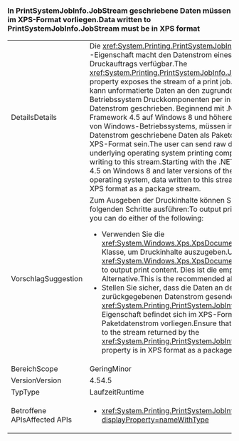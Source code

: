 ### <a name="data-written-to-printsystemjobinfojobstream-must-be-in-xps-format"></a><span data-ttu-id="aeedf-101">In PrintSystemJobInfo.JobStream geschriebene Daten müssen im XPS-Format vorliegen.</span><span class="sxs-lookup"><span data-stu-id="aeedf-101">Data written to PrintSystemJobInfo.JobStream must be in XPS format</span></span>

|   |   |
|---|---|
|<span data-ttu-id="aeedf-102">Details</span><span class="sxs-lookup"><span data-stu-id="aeedf-102">Details</span></span>|<span data-ttu-id="aeedf-103">Die <xref:System.Printing.PrintSystemJobInfo.JobStream> -Eigenschaft macht den Datenstrom eines Druckauftrags verfügbar.</span><span class="sxs-lookup"><span data-stu-id="aeedf-103">The <xref:System.Printing.PrintSystemJobInfo.JobStream> property exposes the stream of a print job.</span></span> <span data-ttu-id="aeedf-104">Der Benutzer kann unformatierte Daten an den zugrunde liegenden Betriebssystem Druckkomponenten per in diesen Datenstrom geschrieben. Beginnend mit .NET Framework 4.5 auf Windows 8 und höheren Versionen von Windows-Betriebssystems, müssen in diesen Datenstrom geschriebene Daten als Paketdatenstrom im XPS-Format sein.</span><span class="sxs-lookup"><span data-stu-id="aeedf-104">The user can send raw data to the underlying operating system printing components by writing to this stream.Starting with the .NET Framework 4.5 on Windows 8 and later versions of the Windows operating system, data written to this stream must be in XPS format as a package stream.</span></span>|
|<span data-ttu-id="aeedf-105">Vorschlag</span><span class="sxs-lookup"><span data-stu-id="aeedf-105">Suggestion</span></span>|<span data-ttu-id="aeedf-106">Zum Ausgeben der Druckinhalte können Sie einen der folgenden Schritte ausführen:</span><span class="sxs-lookup"><span data-stu-id="aeedf-106">To output print content, you can do either of the following:</span></span><ul><li><span data-ttu-id="aeedf-107">Verwenden Sie die <xref:System.Windows.Xps.XpsDocumentWriter>-Klasse, um Druckinhalte auszugeben.</span><span class="sxs-lookup"><span data-stu-id="aeedf-107">Use the <xref:System.Windows.Xps.XpsDocumentWriter> class to output print content.</span></span> <span data-ttu-id="aeedf-108">Dies ist die empfohlene Alternative.</span><span class="sxs-lookup"><span data-stu-id="aeedf-108">This is the recommended alternative.</span></span></li><li><span data-ttu-id="aeedf-109">Stellen Sie sicher, dass die Daten an den von zurückgegebenen Datenstrom gesendet die <xref:System.Printing.PrintSystemJobInfo.JobStream> Eigenschaft befindet sich im XPS-Format als Paketdatenstrom vorliegen.</span><span class="sxs-lookup"><span data-stu-id="aeedf-109">Ensure that the data sent to the stream returned by the <xref:System.Printing.PrintSystemJobInfo.JobStream> property is in XPS format as a package stream.</span></span></li></ul>|
|<span data-ttu-id="aeedf-110">Bereich</span><span class="sxs-lookup"><span data-stu-id="aeedf-110">Scope</span></span>|<span data-ttu-id="aeedf-111">Gering</span><span class="sxs-lookup"><span data-stu-id="aeedf-111">Minor</span></span>|
|<span data-ttu-id="aeedf-112">Version</span><span class="sxs-lookup"><span data-stu-id="aeedf-112">Version</span></span>|<span data-ttu-id="aeedf-113">4.5</span><span class="sxs-lookup"><span data-stu-id="aeedf-113">4.5</span></span>|
|<span data-ttu-id="aeedf-114">Typ</span><span class="sxs-lookup"><span data-stu-id="aeedf-114">Type</span></span>|<span data-ttu-id="aeedf-115">Laufzeit</span><span class="sxs-lookup"><span data-stu-id="aeedf-115">Runtime</span></span>|
|<span data-ttu-id="aeedf-116">Betroffene APIs</span><span class="sxs-lookup"><span data-stu-id="aeedf-116">Affected APIs</span></span>|<ul><li><xref:System.Printing.PrintSystemJobInfo.JobStream?displayProperty=nameWithType></li></ul>|

